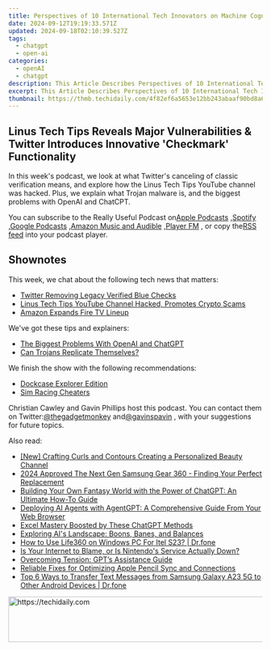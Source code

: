 ```yaml
---
title: Perspectives of 10 International Tech Innovators on Machine Cognition
date: 2024-09-12T19:19:33.571Z
updated: 2024-09-18T02:10:39.527Z
tags:
  - chatgpt
  - open-ai
categories:
  - openAI
  - chatgpt
description: This Article Describes Perspectives of 10 International Tech Innovators on Machine Cognition
excerpt: This Article Describes Perspectives of 10 International Tech Innovators on Machine Cognition
thumbnail: https://thmb.techidaily.com/4f82ef6a5653e12bb243abaaf90bd8a672c270d2a21f27f2fda0ba3002b69992.jpg
---
```


## Linus Tech Tips Reveals Major Vulnerabilities & Twitter Introduces Innovative 'Checkmark' Functionality

 In this week's podcast, we look at what Twitter's canceling of classic verification means, and explore how the Linus Tech Tips YouTube channel was hacked. Plus, we explain what Trojan malware is, and the biggest problems with OpenAI and ChatCPT.

 You can subscribe to the Really Useful Podcast on[Apple Podcasts](https://podcasts.apple.com/gb/podcast/the-really-useful-podcast/id1437847131?mt=2) ,[Spotify](https://open.spotify.com/show/283gDxLd6OTNEpRq6tN7ha) ,[Google Podcasts](https://www.google.com/podcasts?feed=aHR0cHM6Ly9hbmNob3IuZm0vcy8zMWJlNDcwL3BvZGNhc3QvcnNz) ,[Amazon Music and Audible](https://music.amazon.co.uk/podcasts/20ab73d4-5da2-46c7-a17f-dc6eb39bdb48/The-Really-Useful-Podcast) ,[Player FM](https://player.fm/series/the-really-useful-podcast-2491856) , or copy the[RSS feed](https://feeds.transistor.fm/the-really-useful-podcast) into your podcast player.

## Shownotes

This week, we chat about the following tech news that matters:

* [Twitter Removing Legacy Verified Blue Checks](https://www.makeuseof.com/twitter-start-removing-legacy-verified-checkmarks/)
* [Linus Tech Tips YouTube Channel Hacked, Promotes Crypto Scams](https://www.makeuseof.com/linus-tech-tips-youtube-hacked-to-promote-crypto-scams/)
* [Amazon Expands Fire TV Lineup](https://www.makeuseof.com/amazon-expands-fire-tv-lineup/)

We've got these tips and explainers:

* [The Biggest Problems With OpenAI and ChatGPT](https://www.makeuseof.com/openai-chatgpt-biggest-probelms/)
* [Can Trojans Replicate Themselves?](https://www.makeuseof.com/can-trojans-replicate-themselves/)

We finish the show with the following recommendations:

* [Dockcase Explorer Edition](https://www.makeuseof.com/review-dockcase-explorer-edition-smart-usbc-hub/)
* [Sim Racing Cheaters](https://youtu.be/rP%5FXkeF1DbU)

 Christian Cawley and Gavin Phillips host this podcast. You can contact them on Twitter:[@thegadgetmonkey](https://twitter.com/thegadgetmonkey) and[@gavinspavin](https://twitter.com/gavinspavin) , with your suggestions for future topics.

<ins class="adsbygoogle"
     style="display:block"
     data-ad-format="autorelaxed"
     data-ad-client="ca-pub-7571918770474297"
     data-ad-slot="1223367746"></ins>

<ins class="adsbygoogle"
     style="display:block"
     data-ad-client="ca-pub-7571918770474297"
     data-ad-slot="8358498916"
     data-ad-format="auto"
     data-full-width-responsive="true"></ins>

<span class="atpl-alsoreadstyle">Also read:</span>
<div><ul>
<li><a href="https://youtube-video-recordings.techidaily.com/new-crafting-curls-and-contours-creating-a-personalized-beauty-channel/"><u>[New] Crafting Curls and Contours Creating a Personalized Beauty Channel</u></a></li>
<li><a href="https://some-approaches.techidaily.com/2024-approved-the-next-gen-samsung-gear-360-finding-your-perfect-replacement/"><u>2024 Approved The Next Gen Samsung Gear 360 - Finding Your Perfect Replacement</u></a></li>
<li><a href="https://tech-revival.techidaily.com/building-your-own-fantasy-world-with-the-power-of-chatgpt-an-ultimate-how-to-guide/"><u>Building Your Own Fantasy World with the Power of ChatGPT: An Ultimate How-To Guide</u></a></li>
<li><a href="https://tech-revival.techidaily.com/deploying-ai-agents-with-agentgpt-a-comprehensive-guide-from-your-web-browser/"><u>Deploying AI Agents with AgentGPT: A Comprehensive Guide From Your Web Browser</u></a></li>
<li><a href="https://tech-revival.techidaily.com/excel-mastery-boosted-by-these-chatgpt-methods/"><u>Excel Mastery Boosted by These ChatGPT Methods</u></a></li>
<li><a href="https://tech-revival.techidaily.com/exploring-ais-landscape-boons-banes-and-balances/"><u>Exploring AI's Landscape: Boons, Banes, and Balances</u></a></li>
<li><a href="https://change-location.techidaily.com/how-to-use-life360-on-windows-pc-for-itel-s23-drfone-by-drfone-virtual-android/"><u>How to Use Life360 on Windows PC For Itel S23? | Dr.fone</u></a></li>
<li><a href="https://tech-recovery.techidaily.com/is-your-internet-to-blame-or-is-nintendos-service-actually-down/"><u>Is Your Internet to Blame, or Is Nintendo's Service Actually Down?</u></a></li>
<li><a href="https://tech-revival.techidaily.com/overcoming-tension-gpts-assistance-guide/"><u>Overcoming Tension: GPT’s Assistance Guide</u></a></li>
<li><a href="https://os-tips.techidaily.com/reliable-fixes-for-optimizing-apple-pencil-sync-and-connections/"><u>Reliable Fixes for Optimizing Apple Pencil Sync and Connections</u></a></li>
<li><a href="https://android-transfer.techidaily.com/top-6-ways-to-transfer-text-messages-from-samsung-galaxy-a23-5g-to-other-android-devices-drfone-by-drfone-transfer-from-android-transfer-from-android/"><u>Top 6 Ways to Transfer Text Messages from Samsung Galaxy A23 5G to Other Android Devices | Dr.fone</u></a></li>
</ul></div>

<!-- affiliate ads begin -->
<a href="https://appsumo.8odi.net/c/5597632/2151873/7443" target="_top" id="2151873">
  <img src="//a.impactradius-go.com/display-ad/7443-2151873" border="0" alt="https://techidaily.com" width="728" height="90"/>
</a>
<img height="0" width="0" src="https://appsumo.8odi.net/i/5597632/2151873/7443" style="position:absolute;visibility:hidden;" border="0" />
<!-- affiliate ads end -->

